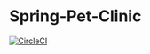 
# Spring-Pet-Clinic

[![CircleCI](https://circleci.com/gh/sjcalabrese/Spring-Pet-Clinic.svg?style=svg)](https://circleci.com/gh/sjcalabrese/Spring-Pet-Clinic)